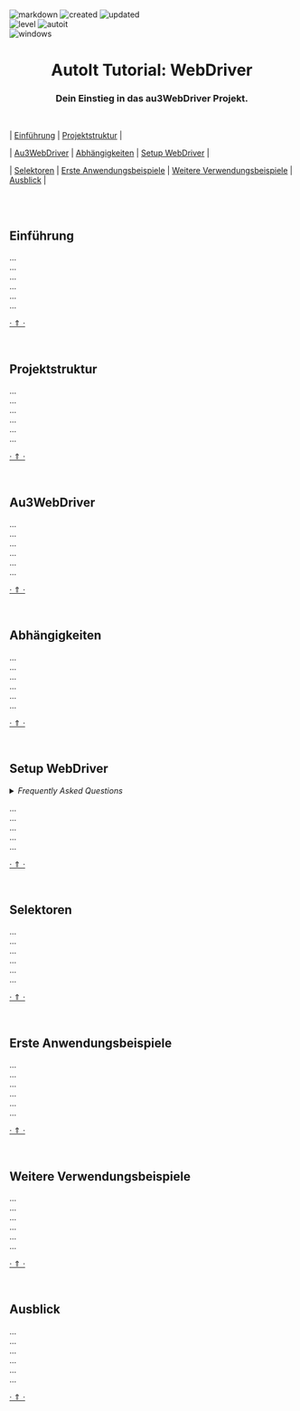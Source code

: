 <br>

![markdown](https://img.shields.io/badge/Markdown-Tutorial-E34F26.svg?style=flat-square&logo=markdown&logoColor=E34F26)
![created](https://img.shields.io/badge/Erstellt-20.12.2022-E535AB.svg?style=flat-square&logo=quip&logoColor=E535AB)
![updated](https://img.shields.io/badge/Aktualisiert-20.12.2022-3C873A.svg?style=flat-square&logo=quip&logoColor=3C873A)<br>
![level](https://img.shields.io/badge/Level-Beginner-F0DB4F.svg?style=flat-square&logo=swarm&logoColor=F0DB4F)
![autoit](https://img.shields.io/badge/Sprache-AutoIt-61DBFB.svg?style=flat-square&logo=autodesk&logoColor=61DBFB)<br>
![windows](https://img.shields.io/badge/OS-Windows-6569B0.svg?style=flat-square&logo=windows&logoColor=6569B0)

<h1 align="center">AutoIt Tutorial: WebDriver</h1>
<h3 align="center">Dein Einstieg in das au3WebDriver Projekt.</h3>

<br>

| [Einführung](#einführung) | [Projektstruktur](#projektstruktur) |

| [Au3WebDriver](#Au3WebDriver) | [Abhängigkeiten](#abhängigkeiten) | [Setup WebDriver](#setup-webdriver) |

| [Selektoren](#selektoren) | [Erste Anwendungsbeispiele](#erste-anwendungsbeispiele) | [Weitere Verwendungsbeispiele](#weitere-verwendungsbeispiele) | [Ausblick](#Ausblick) |

<br>
<br>

## Einführung

...<br>
...<br>
...<br>
...<br>
...<br>
...<br>

[· ⇑ ·](#)

<br>

## Projektstruktur

...<br>
...<br>
...<br>
...<br>
...<br>
...<br>

[· ⇑ ·](#)

<br>

## Au3WebDriver

...<br>
...<br>
...<br>
...<br>
...<br>
...<br>

[· ⇑ ·](#)

<br>

## Abhängigkeiten

...<br>
...<br>
...<br>
...<br>
...<br>
...<br>

[· ⇑ ·](#)

<br>

## Setup WebDriver

<details>
<summary><i>Frequently Asked Questions</i></summary><br>

  <details>
  <summary><code>1. How to [...]</code></summary><p>

  **Q:** Is there a frequently asked question already?<br>
  **A:** No, not yet.

  <br></p></details>

  <details>
  <summary><code>2. How to [...]</code></summary><p>

  **Q:** [...]?<br>
  **A:** [...].

  <br></p></details>

</details>

...<br>
...<br>
...<br>
...<br>
...<br>

[· ⇑ ·](#)

<br>

## Selektoren

...<br>
...<br>
...<br>
...<br>
...<br>
...<br>

[· ⇑ ·](#)

<br>

## Erste Anwendungsbeispiele

...<br>
...<br>
...<br>
...<br>
...<br>
...<br>

[· ⇑ ·](#)

<br>

## Weitere Verwendungsbeispiele

...<br>
...<br>
...<br>
...<br>
...<br>
...<br>

[· ⇑ ·](#)

<br>

## Ausblick

...<br>
...<br>
...<br>
...<br>
...<br>
...<br>

[· ⇑ ·](#)

<br>

